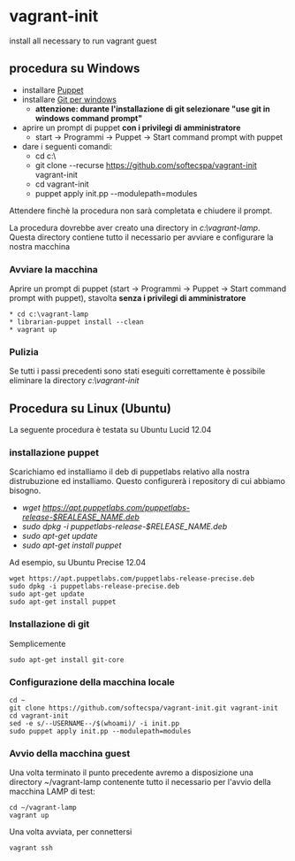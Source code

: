 vagrant-init
============

install all necessary to run vagrant guest

## procedura su Windows

 * installare [Puppet](https://downloads.puppetlabs.com/windows/puppet-3.6.1.msi)
 * installare [Git per windows](https://github.com/msysgit/msysgit/releases/download/Git-1.9.2-preview20140411/Git-1.9.2-preview20140411.exe)
    * **attenzione: durante l'installazione di git selezionare "use git in windows command prompt"**
 * aprire un prompt di puppet **con i privilegi di amministratore**
    * start -> Programmi -> Puppet -> Start command prompt with puppet
 * dare i seguenti comandi:
    * cd c:\
    * git clone --recurse https://github.com/softecspa/vagrant-init vagrant-init
    * cd vagrant-init
    * puppet apply init.pp --modulepath=modules

Attendere finchè la procedura non sarà completata e chiudere il prompt.

La procedura dovrebbe aver creato una directory in *c:\vagrant-lamp*. Questa directory contiene tutto il necessario per avviare e configurare la nostra macchina

### Avviare la macchina
Aprire un prompt di puppet (start -> Programmi -> Puppet -> Start command prompt with puppet), stavolta **senza i privilegi di amministratore**

    * cd c:\vagrant-lamp
    * librarian-puppet install --clean
    * vagrant up

### Pulizia
Se tutti i passi precedenti sono stati eseguiti correttamente è possibile eliminare la directory *c:\vagrant-init*

## Procedura su Linux (Ubuntu)
La seguente procedura è testata su Ubuntu Lucid 12.04

### installazione puppet
Scarichiamo ed installiamo il deb di puppetlabs relativo alla nostra distrubuzione ed installiamo. Questo configurerà i repository di cui abbiamo bisogno.

 * *wget https://apt.puppetlabs.com/puppetlabs-release-$REALEASE_NAME.deb*
 * *sudo dpkg -i puppetlabs-release-$RELEASE_NAME.deb*
 * *sudo apt-get update*
 * *sudo apt-get install puppet*

Ad esempio, su Ubuntu Precise 12.04

    wget https://apt.puppetlabs.com/puppetlabs-release-precise.deb
    sudo dpkg -i puppetlabs-release-precise.deb
    sudo apt-get update
    sudo apt-get install puppet

### Installazione di git
Semplicemente

    sudo apt-get install git-core

### Configurazione della macchina locale
    cd ~
    git clone https://github.com/softecspa/vagrant-init.git vagrant-init
    cd vagrant-init
    sed -e s/--USERNAME--/$(whoami)/ -i init.pp
    sudo puppet apply init.pp --modulepath=modules

### Avvio della macchina guest
Una volta terminato il punto precedente avremo a disposizione una directory ~/vagrant-lamp contenente tutto il necessario per l'avvio della macchina LAMP di test:

    cd ~/vagrant-lamp
    vagrant up

Una volta avviata, per connettersi

    vagrant ssh
